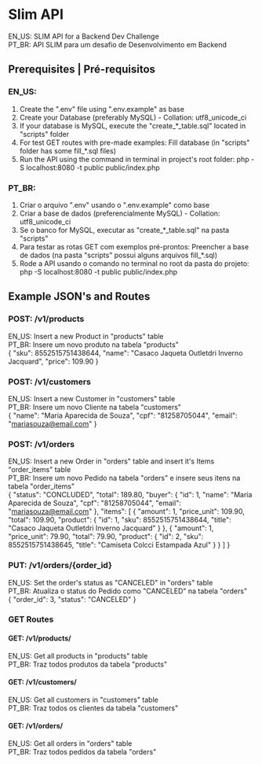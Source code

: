 # Slim API

EN_US: SLIM API for a Backend Dev Challenge<br/>
PT_BR: API SLIM para um desafio de Desenvolvimento em Backend
## Prerequisites | Pré-requisitos
### EN_US:
1. Create the ".env" file using ".env.example" as base
2. Create your Database (preferably MySQL) - Collation: utf8_unicode_ci
3. If your database is MySQL, execute the "create_*_table.sql" located in "scripts" folder
4. For test GET routes with pre-made examples: Fill database (in "scripts" folder has some fill_*.sql files)
5. Run the API using the command in terminal in project's root folder: php -S localhost:8080 -t public public/index.php
### PT_BR:
1. Criar o arquivo ".env" usando o ".env.example" como base
2. Criar a base de dados (preferencialmente MySQL) - Collation: utf8_unicode_ci
3. Se o banco for MySQL, executar as "create_*_table.sql" na pasta "scripts"
4. Para testar as rotas GET com exemplos pré-prontos: Preencher a base de dados (na pasta "scripts" possui alguns arquivos fill_*.sql)
5. Rode a API usando o comando no terminal no root da pasta do projeto: php -S localhost:8080 -t public public/index.php
## Example JSON's and Routes
### POST: /v1/products
EN_US: Insert a new Product in "products" table<br/>
PT_BR: Insere um novo produto na tabela "products"<br/>
{
	"sku": 8552515751438644,
	"name": "Casaco Jaqueta Outletdri Inverno Jacquard",
	"price": 109.90
}
### POST: /v1/customers
EN_US: Insert a new Customer in "customers" table<br/>
PT_BR: Insere um novo Cliente na tabela "customers"<br/>
{
"name": "Maria Aparecida de Souza",
"cpf": "81258705044",
"email": "mariasouza@email.com"
}
### POST: /v1/orders
EN_US: Insert a new Order in "orders" table and insert it's Items "order_items" table<br/>
PT_BR: Insere um novo Pedido na tabela "orders" e insere seus itens na tabela "order_items"<br/>
{
"status": "CONCLUDED",
"total": 189.80,
"buyer": {
"id": 1,
"name": "Maria Aparecida de Souza",
"cpf": "81258705044",
"email": "mariasouza@email.com"
},
"items": [
{
"amount": 1,
"price_unit": 109.90,
"total": 109.90,
"product": {
"id": 1,
"sku": 8552515751438644,
"title": "Casaco Jaqueta Outletdri Inverno Jacquard"
}
},
{
"amount": 1,
"price_unit": 79.90,
"total": 79.90,
"product": {
"id": 2,
"sku": 8552515751438645,
"title": "Camiseta Colcci Estampada Azul"
}
}
]
}
### PUT: /v1/orders/{order_id}
EN_US: Set the order's status as "CANCELED" in "orders" table<br/>
PT_BR: Atualiza o status do Pedido como "CANCELED" na tabela "orders"<br/>
{
"order_id": 3,
"status": "CANCELED"
}
### GET Routes
#### GET: /v1/products/
EN_US: Get all products in "products" table<br/>
PT_BR: Traz todos produtos da tabela "products"
#### GET: /v1/customers/
EN_US: Get all customers in "customers" table<br/>
PT_BR: Traz todos os clientes da tabela "customers"
#### GET: /v1/orders/
EN_US: Get all orders in "orders" table<br/>
PT_BR: Traz todos pedidos da tabela "orders"
